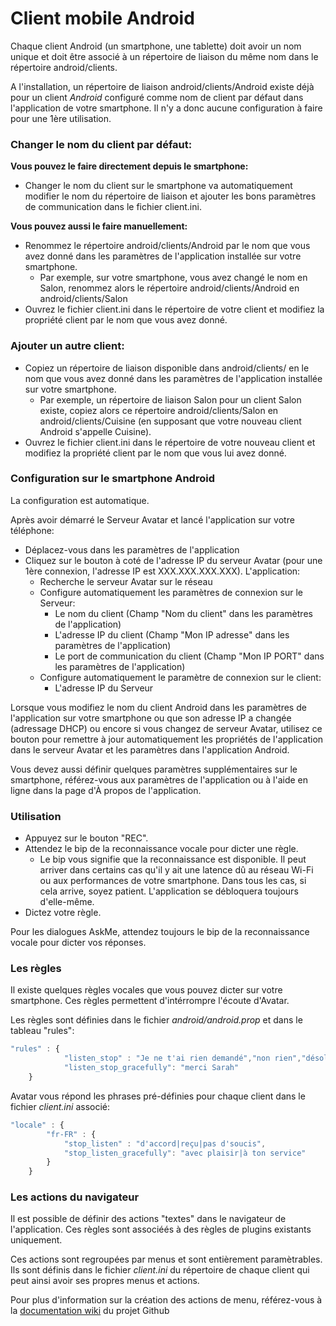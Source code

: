 # Client mobile Android

Chaque client Android (un smartphone, une tablette) doit avoir un nom unique et doit être associé à un répertoire de liaison du même nom dans le répertoire android/clients.

A l'installation, un répertoire de liaison android/clients/Android existe déjà pour un client _Android_ configuré comme nom de client par défaut dans l'application de votre smartphone. Il n'y a donc aucune configuration à faire pour une 1ère utilisation.

### Changer le nom du client par défaut:
**Vous pouvez le faire directement depuis le smartphone:**
- Changer le nom du client sur le smartphone va automatiquement modifier le nom du répertoire de liaison et ajouter les bons paramètres de communication dans le fichier client.ini.

**Vous pouvez aussi le faire manuellement:**
- Renommez le répertoire android/clients/Android par le nom que vous avez donné dans les paramètres de l'application installée sur votre smartphone.
	- Par exemple, sur votre smartphone, vous avez changé le nom en Salon, renommez alors le répertoire android/clients/Android en android/clients/Salon
- Ouvrez le fichier client.ini dans le répertoire de votre client et modifiez la propriété client par le nom que vous avez donné.

### Ajouter un autre client:
- Copiez un répertoire de liaison disponible dans android/clients/ en le nom que vous avez donné dans les paramètres de l'application installée sur votre smartphone. 
	- Par exemple, un répertoire de liaison Salon pour un client Salon existe, copiez alors ce répertoire android/clients/Salon en android/clients/Cuisine (en supposant que votre nouveau client Android s'appelle Cuisine).
- Ouvrez le fichier client.ini dans le répertoire de votre nouveau client et modifiez la propriété client par le nom que vous lui avez donné.

### Configuration sur le smartphone Android

La configuration est automatique.

Après avoir démarré le Serveur Avatar et lancé l'application sur votre téléphone:
- Déplacez-vous dans les paramètres de l'application
- Cliquez sur le bouton à coté de l'adresse IP du serveur Avatar (pour une 1ère connexion, l'adresse IP est XXX.XXX.XXX.XXX). L'application: 
	- Recherche le serveur Avatar sur le réseau
	- Configure automatiquement les paramètres de connexion sur le Serveur: 
		- Le nom du client (Champ "Nom du client" dans les paramètres de l'application)
		- L'adresse IP du client (Champ "Mon IP adresse" dans les paramètres de l'application)
		- Le port de communication du client (Champ "Mon IP PORT" dans les paramètres de l'application)
	- Configure automatiquement le paramètre de connexion sur le client:
    	- L'adresse IP du Serveur

Lorsque vous modifiez le nom du client Android dans les paramètres de l'application sur votre smartphone ou que son adresse IP a changée (adressage DHCP) ou encore si vous changez de serveur Avatar, utilisez ce bouton pour remettre à jour automatiquement les propriétés de l'application dans le serveur Avatar et les paramètres dans l'application Android.

Vous devez aussi définir quelques paramètres supplémentaires sur le smartphone, référez-vous aux paramètres de l'application ou à l'aide en ligne dans la page d'À propos de l'application.

### Utilisation
- Appuyez sur le bouton "REC".
- Attendez le bip de la reconnaissance vocale pour dicter une règle. 
	- Le bip vous signifie que la reconnaissance est disponible. Il peut arriver dans certains cas qu'il y ait une latence dû au réseau Wi-Fi ou aux performances de votre smartphone. Dans tous les cas, si cela arrive, soyez patient. L'application se débloquera toujours d'elle-même.
- Dictez votre règle.

Pour les dialogues AskMe, attendez toujours le bip de la reconnaissance vocale pour dicter vos réponses.


### Les règles

Il existe quelques règles vocales que vous pouvez dicter sur votre smartphone. Ces règles permettent d'intérrompre l'écoute d'Avatar.

Les règles sont définies dans le fichier _android/android.prop_ et dans le tableau "rules":
```js
"rules" : {
			"listen_stop" : "Je ne t'ai rien demandé","non rien","désolé rien"
			"listen_stop_gracefully": "merci Sarah"
	}
```

Avatar vous répond les phrases pré-définies pour chaque client dans le fichier _client.ini_ associé:
```js
"locale" : {
		"fr-FR" : {
			"stop_listen" : "d'accord|reçu|pas d'soucis",
			"stop_listen_gracefully": "avec plaisir|à ton service"
		}
	}	
```


### Les actions du navigateur

Il est possible de définir des actions "textes" dans le navigateur de l'application. Ces règles sont associéés à des règles de plugins existants uniquement.

Ces actions sont regroupées par menus et sont entièrement paramètrables. Ils sont définis dans le fichier _client.ini_ du répertoire de chaque client qui peut ainsi avoir ses propres menus et actions.

Pour plus d'information sur la création des actions de menu, référez-vous à la [documentation wiki](https://github.com/Spikharpax/Avatar-Plugin-Android#les-actions-du-navigateur) du projet Github
<br><br><br><br>